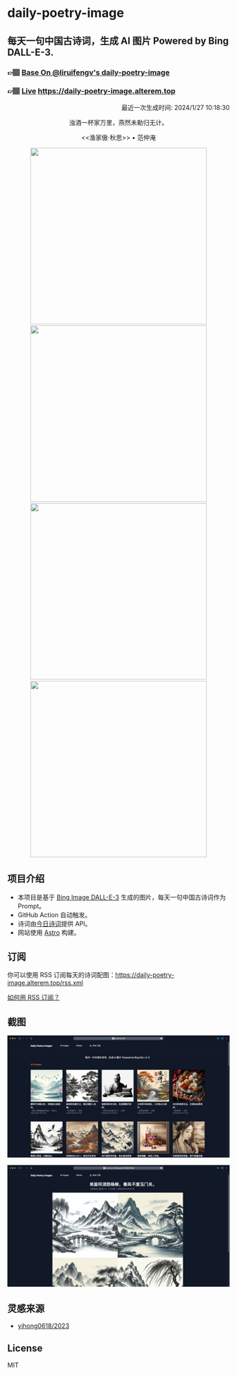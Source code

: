 
# daily-poetry-image

## 每天一句中国古诗词，生成 AI 图片 Powered by Bing DALL-E-3.

### 👉🏽 [Base On @liruifengv's daily-poetry-image](https://github.com/liruifengv/daily-poetry-image)

### 👉🏽 [Live](https://daily-poetry-image.alterem.top/) https://daily-poetry-image.alterem.top

<p align="right">
  最近一次生成时间: 2024/1/27 10:18:30
</p>
<p align="center">
浊酒一杯家万里，燕然未勒归无计。
</p>
<p align="center">
<<渔家傲·秋思>> • 范仲淹
</p>
<p align="center">
<img src="https://tse1.mm.bing.net/th/id/OIG3.jDH0OSYoAgNpeN8VK6J." height="400" width="400" />
<img src="https://tse2.mm.bing.net/th/id/OIG3.L.QODcjypIOZZpwJuw2N" height="400" width="400" />
<img src="https://tse2.mm.bing.net/th/id/OIG3.MDIU3WaRk.Y7RcYbexuF" height="400" width="400" />
<img src="https://tse3.mm.bing.net/th/id/OIG3.f0gkSmgdY0NOcNqSCBtW" height="400" width="400" />
</p>

## 项目介绍

-   本项目是基于 [Bing Image DALL-E-3](https://www.bing.com/images/create) 生成的图片，每天一句中国古诗词作为 Prompt。
-   GitHub Action 自动触发。
-   诗词由[今日诗词](https://www.jinrishici.com/)提供 API。
-   网站使用 [Astro](https://astro.build) 构建。

## 订阅

你可以使用 RSS 订阅每天的诗词配图：https://daily-poetry-image.alterem.top/rss.xml

[如何用 RSS 订阅？](https://zhuanlan.zhihu.com/p/55026716)

## 截图

![图片列表](./screenshots/Snipaste_2023-12-28_21-00-26.png)

![图片详情](./screenshots/Snipaste_2023-12-28_21-00-53.png)

## 灵感来源

-   [yihong0618/2023](https://github.com/yihong0618/2023)

## License

MIT
